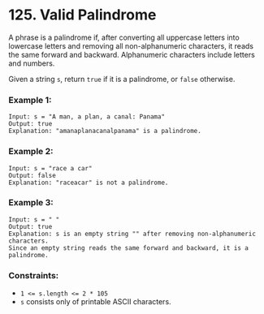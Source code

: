 # 125. Valid Palindrome

A phrase is a palindrome if, after converting all uppercase letters into lowercase letters and removing all non-alphanumeric characters, 
it reads the same forward and backward. Alphanumeric characters include letters and numbers.

Given a string `s`, return `true` if it is a palindrome, or `false` otherwise.

### Example 1:
```
Input: s = "A man, a plan, a canal: Panama"
Output: true
Explanation: "amanaplanacanalpanama" is a palindrome.
```

### Example 2:
```
Input: s = "race a car"
Output: false
Explanation: "raceacar" is not a palindrome.
```

### Example 3:
```
Input: s = " "
Output: true
Explanation: s is an empty string "" after removing non-alphanumeric characters.
Since an empty string reads the same forward and backward, it is a palindrome.
```

### Constraints:
- `1 <= s.length <= 2 * 105`
- `s` consists only of printable ASCII characters.

